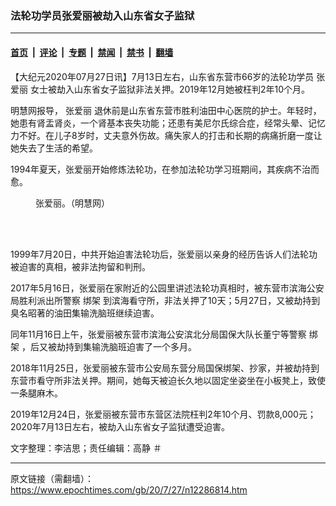 ### 法轮功学员张爱丽被劫入山东省女子监狱

---

#### [首页](../../../..?n12286814) &nbsp;|&nbsp; [评论](../../../../../epoch-comment?n12286814) &nbsp;|&nbsp; [专题](../../../../../epoch-special?n12286814) &nbsp;|&nbsp; [禁闻](../../../../../epoch-news?n12286814) &nbsp;|&nbsp; [禁书](../../../../../books?n12286814) &nbsp;|&nbsp; [翻墙](https://github.com/gfw-breaker/nogfw/blob/master/README.md?n12286814)


<div class="post_content" id="artbody" itemprop="articleBody">
 <!-- article content begin -->
 <p>
  【大纪元2020年07月27日讯】7月13日左右，山东省东营市66岁的法轮功学员
  <ok href="https://www.epochtimes.com/gb/tag/%E5%BC%A0%E7%88%B1%E4%B8%BD.html">
   张爱丽
  </ok>
  女士被劫入山东省女子监狱非法关押。2019年12月她被枉判2年10个月。
 </p>
 <p>
  明慧网报导，
  <ok href="https://www.epochtimes.com/gb/tag/%E5%BC%A0%E7%88%B1%E4%B8%BD.html">
   张爱丽
  </ok>
  退休前是山东省东营市胜利油田中心医院的护士。年轻时，她患有肾盂肾炎，一个肾基本丧失功能；还患有美尼尔氏综合症，经常头晕、记忆力不好。在儿子8岁时，丈夫意外伤故。痛失家人的打击和长期的病痛折磨一度让她失去了生活的希望。
 </p>
 <p>
  1994年夏天，张爱丽开始修炼法轮功，在参加法轮功学习班期间，其疾病不治而愈。
 </p>
 <figure aria-describedby="caption-attachment-12286832" class="wp-caption aligncenter" id="attachment_12286832" style="width: 226px">
  <ok href="https://i.epochtimes.com/assets/uploads/2020/07/2020-7-26-i084348_01.jpg" target="_blank">
   <img alt="" class="size-full wp-image-12286832" src="https://i.epochtimes.com/assets/uploads/2020/07/2020-7-26-i084348_01.jpg"/>
  </ok>
  <br/><figcaption class="wp-caption-text" id="caption-attachment-12286832">
   张爱丽。（明慧网）
  </figcaption><br/>
 </figure><br/>
 <p>
  1999年7月20日，中共开始迫害法轮功后，张爱丽以亲身的经历告诉人们法轮功被迫害的真相，被非法拘留和判刑。
 </p>
 <p>
  2017年5月16日，张爱丽在家附近的公园里讲述法轮功真相时，被东营市滨海公安局胜利派出所警察
  <ok href="https://www.epochtimes.com/gb/tag/%E7%BB%91%E6%9E%B6.html">
   绑架
  </ok>
  到滨海看守所，非法关押了10天；5月27日，又被劫持到臭名昭著的油田集输洗脑班继续迫害。
 </p>
 <p>
  同年11月16日上午，张爱丽被东营市滨海公安滨北分局国保大队长董宁等警察
  <ok href="https://www.epochtimes.com/gb/tag/%E7%BB%91%E6%9E%B6.html">
   绑架
  </ok>
  ，后又被劫持到集输洗脑班迫害了一个多月。
 </p>
 <p>
  2018年11月25日，张爱丽被东营市公安局东营分局国保绑架、抄家，并被劫持到东营市看守所非法关押。期间，她每天被迫长久地以固定坐姿坐在小板凳上，致使一条腿麻木。
 </p>
 <p>
  2019年12月24日，张爱丽被东营市东营区法院枉判2年10个月、罚款8,000元；2020年7月13日左右，被劫入山东省女子监狱遭受迫害。
 </p>
 <p>
  文字整理：李洁思；责任编辑：高静 ＃
 </p>
 <!-- article content end -->
 <div id="below_article_ad">
 </div>
</div>


---

原文链接（需翻墙）：https://www.epochtimes.com/gb/20/7/27/n12286814.htm